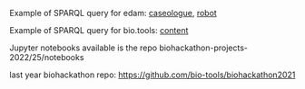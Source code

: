 Example of SPARQL query for edam: [caseologue](https://github.com/edamontology/caseologue/tree/main/caseologue/queries), [robot](https://github.com/edamontology/caseologue/tree/main/robot)

Example of SPARQL query for bio.tools: [content](https://github.com/bio-tools/content/blob/master/doc/bioschemas.md)

Jupyter notebooks available is the repo biohackathon-projects-2022/25/notebooks

last year biohackathon repo: https://github.com/bio-tools/biohackathon2021
